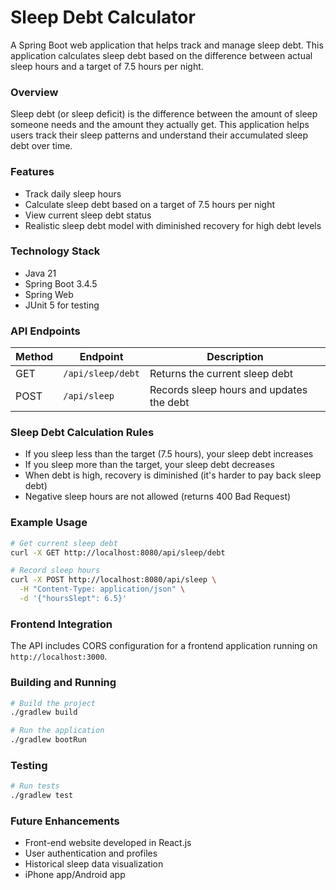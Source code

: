 # Sleep Debt Calculator

A Spring Boot web application that helps track and manage sleep debt. This application calculates sleep debt based on the difference between actual sleep hours and a target of 7.5 hours per night.

### Overview

Sleep debt (or sleep deficit) is the difference between the amount of sleep someone needs and the amount they actually get. This application helps users track their sleep patterns and understand their accumulated sleep debt over time.

### Features

- Track daily sleep hours
- Calculate sleep debt based on a target of 7.5 hours per night
- View current sleep debt status
- Realistic sleep debt model with diminished recovery for high debt levels

### Technology Stack

- Java 21
- Spring Boot 3.4.5
- Spring Web
- JUnit 5 for testing

### API Endpoints

| Method | Endpoint | Description |
|--------|----------|-------------|
| GET | `/api/sleep/debt` | Returns the current sleep debt |
| POST | `/api/sleep` | Records sleep hours and updates the debt |

### Sleep Debt Calculation Rules

- If you sleep less than the target (7.5 hours), your sleep debt increases
- If you sleep more than the target, your sleep debt decreases
- When debt is high, recovery is diminished (it's harder to pay back sleep debt)
- Negative sleep hours are not allowed (returns 400 Bad Request)

### Example Usage

```bash
# Get current sleep debt
curl -X GET http://localhost:8080/api/sleep/debt

# Record sleep hours
curl -X POST http://localhost:8080/api/sleep \
  -H "Content-Type: application/json" \
  -d '{"hoursSlept": 6.5}'
```

### Frontend Integration

The API includes CORS configuration for a frontend application running on `http://localhost:3000`.

### Building and Running

```bash
# Build the project
./gradlew build

# Run the application
./gradlew bootRun
```

### Testing

```bash
# Run tests
./gradlew test
```

### Future Enhancements

- Front-end website developed in React.js
- User authentication and profiles
- Historical sleep data visualization
- iPhone app/Android app